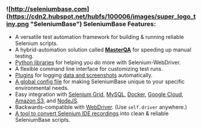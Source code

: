 <a id="feature_list"></a>
### ![http://seleniumbase.com](https://cdn2.hubspot.net/hubfs/100006/images/super_logo_tiny.png "SeleniumBase") **SeleniumBase Features:**
* A versatile test automation framework for building & running reliable Selenium scripts.
* A hybrid-automation solution called **[MasterQA](https://github.com/seleniumbase/SeleniumBase/blob/master/seleniumbase/masterqa/ReadMe.md)** for speeding up manual testing.
* [Python libraries](https://github.com/seleniumbase/SeleniumBase/tree/master/seleniumbase) for helping you do more with Selenium-WebDriver.
* A flexible command line interface for customizing test runs.
* [Plugins](https://github.com/seleniumbase/SeleniumBase/tree/master/seleniumbase/plugins) for logging [data and screenshots](https://github.com/seleniumbase/SeleniumBase/tree/master/examples/example_logs) automatically.
* [A global config file](https://github.com/seleniumbase/SeleniumBase/blob/master/seleniumbase/config/settings.py) for making SeleniumBase unique to your specific environmental needs.
* Easy integration with [Selenium Grid](https://github.com/seleniumbase/SeleniumBase/tree/master/integrations/selenium_grid), [MySQL](https://github.com/seleniumbase/SeleniumBase/blob/master/seleniumbase/core/testcase_manager.py), [Docker](https://github.com/seleniumbase/SeleniumBase/blob/master/integrations/docker/ReadMe.md), [Google Cloud](https://github.com/seleniumbase/SeleniumBase/tree/master/integrations/google_cloud/ReadMe.md), [Amazon S3](https://github.com/seleniumbase/SeleniumBase/blob/master/seleniumbase/plugins/s3_logging_plugin.py), and [NodeJS](https://github.com/seleniumbase/SeleniumBase/tree/master/integrations/node_js).
* Backwards-compatible with [WebDriver](http://www.seleniumhq.org/projects/webdriver/). (Use ``self.driver`` anywhere.)
* [A tool to convert Selenium IDE recordings](https://github.com/seleniumbase/SeleniumBase/tree/master/integrations/selenium_ide) into clean & reliable SeleniumBase scripts.
